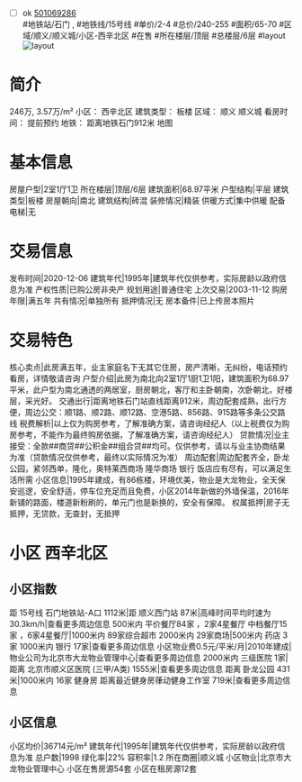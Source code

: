 - [ ] ok [501069286](https://bj.5i5j.com/ershoufang/501069286.html)  
 #地铁站/石门 ,  #地铁线/15号线
#单价/2-4 #总价/240-255 #面积/65-70   #区域/顺义/顺义城/小区-西辛北区 #在售 #所在楼层/顶层 #总楼层/6层 #layout 
![layout](http://image2a.5i5j.com/bdir/layout/42ca4fb8b63a4a3aaaf7706fea5a9ffd.jpg_P5.jpg) 
# 简介 
 246万,  3.57万/m² 
小区： 西辛北区
建筑类型： 板楼
区域： 顺义 顺义城
看房时间： 提前预约
地铁： 距离地铁石门912米 地图
# 基本信息 
 房屋户型|2室1厅1卫
所在楼层|顶层/6层
建筑面积|68.97平米
户型结构|平层
建筑类型|板楼
房屋朝向|南北
建筑结构|砖混
装修情况|精装
供暖方式|集中供暖
配备电梯|无
# 交易信息 
 发布时间|2020-12-06
建筑年代|1995年|建筑年代仅供参考，实际房龄以政府信息为准
产权性质|已购公房非央产
规划用途|普通住宅
上次交易|2003-11-12
购房年限|满五年
共有情况|单独所有
抵押情况|无
房本备件|已上传房本照片
# 交易特色 
 核心卖点|此房满五年，业主家庭名下无其它住房，房产清晰，无纠纷，电话预约看房，详情敬请咨询
户型介绍|此房为南北向2室1厅1厨1卫1阳，建筑面积为68.97平米，此户型为南北通透的两居室，厨房朝北，客厅和主卧朝南，次卧朝北，好楼层，采光好。
交通出行|距离地铁石门站直线距离912米，周边配套成熟，出行方便，周边公交：顺1路、顺2路、顺12路、空港5路、856路、915路等多条公交路线
税费解析|以上仅为购房参考，了解准确方案，请咨询经纪人（以上税费仅为购房参考，不能作为最终购房依据，了解准确方案，请咨询经纪人）
贷款情况|业主接受：全款##商贷##公积金##组合贷##均可。仅供参考，请以与业主协商结果为准（贷款情况仅供参考，最终以实际情况为准）
周边配套|周边配套齐全，卧龙公园，紧邻西单，隆化，奥特莱西商场 隆华商场 银行 饭店应有尽有，可以满足生活所需
小区信息|1995年建成，有86栋楼，环境优美，物业是大龙物业，全天保安巡逻，安全舒适，停车位充足而且免费，小区2014年新做的外墙保温，2016年新铺的路面，楼道新粉刷的，单元门也是新换的，安全有保障。
权属抵押|房子无抵押，无贷款，无查封，无抵押
# 小区 西辛北区
## 小区指数 
 距 15号线 石门地铁站-A口 1112米|距 顺义西门站 87米|高峰时间平均时速为30.3km/h|查看更多周边信息
500米内 平价餐厅84家 ，2家4星餐厅
中档餐厅15家 ，6家4星餐厅|1000米内 89家综合超市
2000米内 29家商场|500米内 药店 3家
1000米内 银行 17家|查看更多周边信息
小区物业费0.5元/平米/月|2010年建成|物业公司为北京市大龙物业管理中心|查看更多周边信息
2000米内 三级医院 1家|距离 北京市顺义区医院 (三甲/A类) 1555米|查看更多周边信息
距离 卧龙公园 431米|1000米内 16家 健身房
距离最近健身房葎动健身工作室 719米|查看更多周边信息
## 小区信息 
 小区均价|36714元/m²
建筑年代|1995年|建筑年代仅供参考，实际房龄以政府信息为准
总户数|1998
绿化率|22%
容积率|1.2
所在商圈|顺义城
小区物业|北京市大龙物业管理中心
小区在售房源54套
小区在租房源12套
